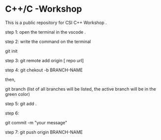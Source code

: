 # C++/C -Workshop
This is a public repository for CSI C++ Workshop .

step 1:
open the terminal in the vscode .

step 2:
write the command on the terminal

git init

step 3:
git remote add origin [ repo url]

step 4:
git chekout -b BRANCH-NAME

then,

git branch 
(list of all branches will be listed, the active branch will be in the green color)

step 5:
git add .

step 6:

git commit -m "your message"

step 7:
git push origin BRANCH-NAME

